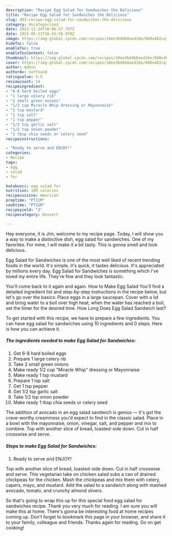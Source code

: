 ```yaml
---
description: "Recipe Egg Salad for Sandwiches the Delicious"
title: "Recipe Egg Salad for Sandwiches the Delicious"
slug: 493-recipe-egg-salad-for-sandwiches-the-delicious
category: Uncategorized
date: 2022-11-24T10:06:57.797Z
date: 2023-05-21T16:43:59.970Z
image: https://img-global.cpcdn.com/recipes/10ee3bddb8aed16e/680x482cq70/egg-salad-for-sandwiches-recipe-main-photo.jpg
hideToc: false
enableToc: true
enableTocContent: false
thumbnail: https://img-global.cpcdn.com/recipes/10ee3bddb8aed16e/680x482cq70/egg-salad-for-sandwiches-recipe-main-photo.jpg
cover: https://img-global.cpcdn.com/recipes/10ee3bddb8aed16e/680x482cq70/egg-salad-for-sandwiches-recipe-main-photo.jpg
author: Admin
authorAv: notfound
ratingvalue: 4.5
reviewcount: 14
recipeingredient:
- "6-8 hard boiled eggs"
- "1 large celery rib"
- "2 small green onions"
- "1/2 cup Miracle Whip dressing or Mayonnaise"
- "1 tsp mustard"
- "1 tsp salt"
- "1 tsp pepper"
- "1/2 tsp garlic salt"
- "1/2 tsp onion powder"
- "1 tbsp chia seeds or celery seed"
recipeinstructions:

- "Ready to serve and ENJOY!"
categories:
- Recipe
tags:
- egg
- salad
- for

katakunci: egg salad for 
nutrition: 109 calories
recipecuisine: American
preptime: "PT11M"
cooktime: "PT32M"
recipeyield: "3"
recipecategory: Dessert

---
```



Hey everyone, it is Jim, welcome to my recipe page. Today, I will show you a way to make a distinctive dish, egg salad for sandwiches. One of my favorites. For mine, I will make it a bit tasty. This is gonna smell and look delicious.

Egg Salad for Sandwiches is one of the most well liked of recent trending foods in the world. It's simple, it's quick, it tastes delicious. It's appreciated by millions every day. Egg Salad for Sandwiches is something which I've loved my entire life. They're fine and they look fantastic.

You&#39;ll come back to it again and again. How to Make Egg Salad You&#39;ll find a detailed ingredient list and step-by-step instructions in the recipe below, but let&#39;s go over the basics: Place eggs in a large saucepan. Cover with a lid and bring water to a boil over high heat; when the water has reached a boil, set the timer for the desired time. How Long Does Egg Salad Sandwich last?


To get started with this recipe, we have to prepare a few ingredients. You can have egg salad for sandwiches using 10 ingredients and 0 steps. Here is how you can achieve it.

<!--inarticleads1-->

##### The ingredients needed to make Egg Salad for Sandwiches:

1. Get 6-8 hard boiled eggs
1. Prepare 1 large celery rib
1. Take 2 small green onions
1. Make ready 1/2 cup &#34;Miracle Whip&#34; dressing or Mayonnaise
1. Make ready 1 tsp mustard
1. Prepare 1 tsp salt
1. Get 1 tsp pepper
1. Get 1/2 tsp garlic salt
1. Take 1/2 tsp onion powder
1. Make ready 1 tbsp chia seeds or celery seed


The addition of avocado in an egg salad sandwich is genius — it&#39;s got the crave-worthy creaminess you&#39;d expect to find in the classic salad. Place in a bowl with the mayonnaise, onion, vinegar, salt, and pepper and mix to combine. Top with another slice of bread, toasted-side down. Cut in half crosswise and serve. 

<!--inarticleads2-->

##### Steps to make Egg Salad for Sandwiches:


1. Ready to serve and ENJOY!

Top with another slice of bread, toasted-side down. Cut in half crosswise and serve. This vegetarian take on chicken salad subs a can of drained chickpeas for the chicken. Mash the chickpeas and mix them with celery, capers, mayo, and mustard. Add the salad to a sandwich along with mashed avocado, tomato, and crunchy almond slivers. 

So that's going to wrap this up for this special food egg salad for sandwiches recipe. Thank you very much for reading. I am sure you will make this at home. There's gonna be interesting food at home recipes coming up. Don't forget to bookmark this page in your browser, and share it to your family, colleague and friends. Thanks again for reading. Go on get cooking!

